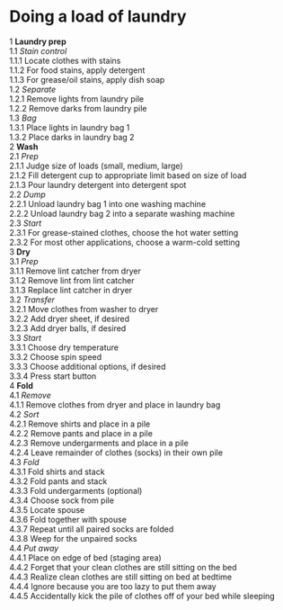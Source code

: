 # Doing a load of laundry
1 **Laundry prep**<br>
  1.1 *Stain control*<br>
    1.1.1 Locate clothes with stains<br>
    1.1.2 For food stains, apply detergent<br>
    1.1.3 For grease/oil stains, apply dish soap<br>
  1.2 *Separate*<br>
    1.2.1 Remove lights from laundry pile<br>
    1.2.2 Remove darks from laundry pile<br>
  1.3 *Bag*<br>
    1.3.1 Place lights in laundry bag 1<br>
    1.3.2 Place darks in laundry bag 2<br>
2 **Wash**<br>
  2.1 *Prep*<br>
    2.1.1 Judge size of loads (small, medium, large)<br>
    2.1.2 Fill detergent cup to appropriate limit based on size of load<br>
    2.1.3 Pour laundry detergent into detergent spot<br>
  2.2 *Dump*<br>
    2.2.1 Unload laundry bag 1 into one washing machine<br>
    2.2.2 Unload laundry bag 2 into a separate washing machine<br>
  2.3 *Start*<br>
    2.3.1 For grease-stained clothes, choose the hot water setting<br>
    2.3.2 For most other applications, choose a warm-cold setting<br>
3 **Dry**<br>
  3.1 *Prep*<br>
    3.1.1 Remove lint catcher from dryer<br>
    3.1.2 Remove lint from lint catcher<br>
    3.1.3 Replace lint catcher in dryer<br>
  3.2 *Transfer*<br>
    3.2.1 Move clothes from washer to dryer<br>
    3.2.2 Add dryer sheet, if desired<br>
    3.2.3 Add dryer balls, if desired<br>
  3.3 *Start*<br>
    3.3.1 Choose dry temperature<br>
    3.3.2 Choose spin speed<br>
    3.3.3 Choose additional options, if desired<br>
    3.3.4 Press start button<br>
4 **Fold**<br>
  4.1 *Remove*<br>
    4.1.1 Remove clothes from dryer and place in laundry bag<br>
  4.2 *Sort*<br>
    4.2.1 Remove shirts and place in a pile<br>
    4.2.2 Remove pants and place in a pile<br>
    4.2.3 Remove undergarments and place in a pile<br>
    4.2.4 Leave remainder of clothes \(socks\) in their own pile<br>
  4.3 *Fold*<br>
    4.3.1 Fold shirts and stack<br>
    4.3.2 Fold pants and stack<br>
    4.3.3 Fold undergarments \(optional\)<br>
    4.3.4 Choose sock from pile<br>
    4.3.5 Locate spouse<br>
    4.3.6 Fold together with spouse<br>
    4.3.7 Repeat until all paired socks are folded<br>
    4.3.8 Weep for the unpaired socks<br>
  4.4 *Put away*<br>
    4.4.1 Place on edge of bed \(staging area\)<br>
    4.4.2 Forget that your clean clothes are still sitting on the bed<br>
    4.4.3 Realize clean clothes are still sitting on bed at bedtime<br>
    4.4.4 Ignore because you are too lazy to put them away<br>
    4.4.5 Accidentally kick the pile of clothes off of your bed while sleeping<br>
